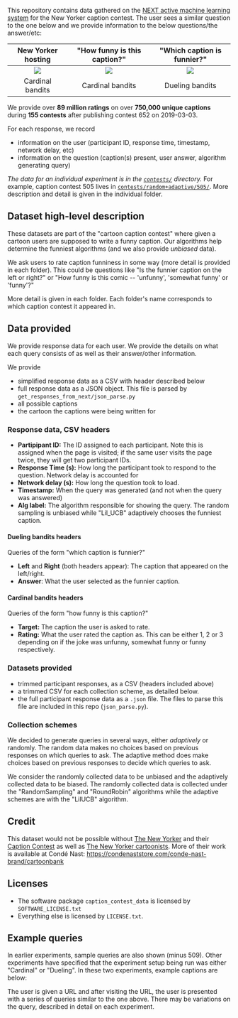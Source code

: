 This repository contains data gathered on the 
[NEXT active machine learning system] 
for the New Yorker caption contest. The user sees a similar question to
the one below and we provide information to the below questions/the answer/etc:

| New Yorker hosting                       | "How funny is this caption?"            | "Which caption is funnier?"            |
| :-----:                                  | :------:                                | :-----:                                |
| ![](example-queries/query_newyorker.png) | ![](example-queries/query_cardinal.png) | ![](example-queries/query_dueling.png) |
| Cardinal bandits                         | Cardinal bandits                        | Dueling bandits                        |

We provide over **89 million ratings** on over **750,000 unique captions**
during **155 contests** after publishing contest 652 on 2019-03-03.

For each response, we record

* information on the user (participant ID, response time, timestamp, network
  delay, etc)
* information on the question (caption(s) present, user answer, algorithm
  generating query)

*The data for an individual experiment is in the [`contests/`] directory.* For
example, caption contest 505 lives in [`contests/random+adaptive/505/`]. More
description and detail is given in the individual folder.

[`adaptive-only-contests`]:adaptive-only-contests/
[`contests/`]:contests/
[`contests/random+adaptive/505/`]:contests/random+adaptive/505


## Dataset high-level description
These datasets are part of the "cartoon caption contest" where given a cartoon
users are supposed to write a funny caption. Our algorithms help determine the
funniest algorithms (and we also provide *unbiased* data).

We ask users to rate caption funniness in some way (more detail is provided in
each folder). This could be questions like "Is the funnier caption on the left
or right?" or "How funny is this comic -- 'unfunny', 'somewhat funny' or
'funny'?"

More detail is given in each folder. Each folder's name corresponds to
which caption contest it appeared in.

## Data provided
We provide response data for each user. We provide the details on what each
query consists of as well as their answer/other information.

We provide

* simplified response data as a CSV with header described below
* full response data as a JSON object. This file is parsed by
  `get_responses_from_next/json_parse.py`
* all possible captions
* the cartoon the captions were being written for

### Response data, CSV headers
* **Partipipant ID:** The ID assigned to each participant. Note this is
  assigned when the page is visited; if the same user visits the page twice,
  they will get two participant IDs.
* **Response Time (s):** How long the participant took to respond to the
  question. Network delay is accounted for
* **Network delay (s):** How long the question took to load.
* **Timestamp:** When the query was generated (and not when the query was
  answered)
* **Alg label:** The algorithm responsible for showing the query. The random
  sampling is unbiased while "Lil_UCB" adaptively chooses the funniest caption.

#### Dueling bandits headers
Queries of the form "which caption is funnier?"

* **Left** and **Right** (both headers appear): The caption that appeared on the left/right.
* **Answer**: What the user selected as the funnier caption.

#### Cardinal bandits headers
Queries of the form "how funny is this caption?"

* **Target:** The caption the user is asked to rate.
* **Rating:** What the user rated the caption as. This can be either 1, 2 or 3
  depending on if the joke was unfunny, somewhat funny or funny respectively.



### Datasets provided
* trimmed participant responses, as a CSV (headers included above)
* a trimmed CSV for each collection scheme, as detailed below.
* the full participant response data as a `.json` file. The files to parse this
  file are included in this repo (`json_parse.py`).

### Collection schemes
We decided to generate queries in several ways, either *adaptively* or
randomly. The random data makes no choices based on previous responses on which
queries to ask. The adaptive method does make choices based on previous
responses to decide which queries to ask.

We consider the randomly collected data to be unbiased and the adaptively
collected data to be biased. The randomly collected data is collected under the
"RandomSampling" and "RoundRobin" algorithms while the adaptive schemes are
with the "LilUCB" algorithm.

[499]:contests/499/
[497]:contests/497/
[505]:contests/505/
[507]:contests/507/
[New Yorker Caption Contest]:http://contest.newyorker.com
[Cartoon Lounge: Show Me the Funny]:http://www.newyorker.com/cartoons/bob-mankoff/cartoon-lounge-show-me-the-funny

## Credit
This dataset would not be possible without [The New Yorker] and their [Caption
Contest] as well as [The New Yorker cartoonists]. More of their work is
available at Condé Nast:
https://condenaststore.com/conde-nast-brand/cartoonbank

[The New Yorker cartoonists]:https://en.wikipedia.org/wiki/Category:The_New_Yorker_cartoonists
[The New Yorker]:http://newyorker.com
[Caption Contest]:http://contest.newyorker.com

## Licenses

* The software package `caption_contest_data` is licensed by
  `SOFTWARE_LICENSE.txt`
* Everything else is licensed by `LICENSE.txt`.

## Example queries
In earlier experiments, sample queries are also shown (minus 509). Other experiments have specified that the experiment setup being
run was either "Cardinal" or "Dueling". In these two experiments, example
captions are below:

The user is given a URL and after visiting the URL, the user is presented with
a series of queries similar to the one above. There may be variations on the
query, described in detail on each experiment.

[NEXT]:http://nextml.org/
[NEXT active machine learning system]:http://nextml.org/
